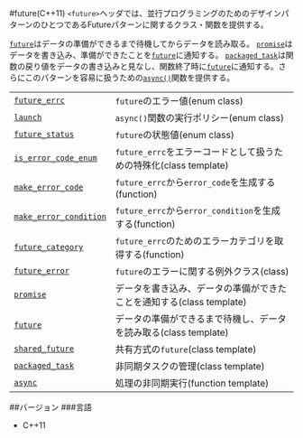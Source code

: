 #future(C++11)
`<future>`ヘッダでは、並行プログラミングのためのデザインパターンのひとつであるFutureパターンに関するクラス・関数を提供する。

[`future`](./future/future.md)はデータの準備ができるまで待機してからデータを読み取る。
[`promise`](./future/promise.md)はデータを書き込み、準備ができたことを[`future`](./future.md)に通知する。
[`packaged_task`](./future/packaged_task.md)は関数の戻り値をデータの書き込みと見なし、関数終了時に[`future`](./future/future.md)に通知する。さらにこのパターンを容易に扱うための[`async()`](./future/async.md)関数を提供する。

| | |
|------------------------------------------------------------------------------------------------------------------------------|------------------------------------------------------------------------------------------------|
| [`future_errc`](./future/future_errc.md) | `future`のエラー値(enum class) |
| [`launch`](./future/launch.md) | `async()`関数の実行ポリシー(enum class) |
| [`future_status`](./future/future_status.md) | `future`の状態値(enum class) |
| [`is_error_code_enum`](./future/is_error_code_enum.md) | `future_errc`をエラーコードとして扱うための特殊化(class template) |
| [`make_error_code`](./future/make_error_code.md) | `future_errc`から`error_code`を生成する(function) |
| [`make_error_condition`](./future/make_error_condition.md) | `future_errc`から`error_condition`を生成する(function) |
| [`future_category`](./future/future_category.md) | `future_errc`のためのエラーカテゴリを取得する(function) |
| [`future_error`](./future/future_error.md) | `future`のエラーに関する例外クラス(class) |
| [`promise`](./future/promise.md) | データを書き込み、データの準備ができたことを通知する(class template) |
| [`future`](./future/future.md) | データの準備ができるまで待機し、データを読み取る(class template) |
| [`shared_future`](./future/shared_future.md) | 共有方式の`future`(class template) |
| [`packaged_task`](./future/packaged_task.md) | 非同期タスクの管理(class template) |
| [`async`](./future/async.md) | 処理の非同期実行(function template) |


##バージョン
###言語
- C++11


